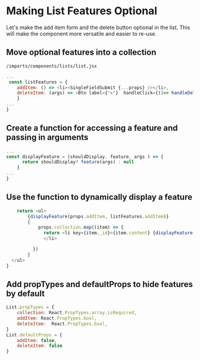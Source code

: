 # Making List Features Optional

Let's make the add item form and the delete button optional in the list.  This will make the component more versatile and easier to re-use.


## Move optional features into a collection

``` /imports/components/lists/list.jsx ```

```js
...
 const listFeatures = {
  	addItem: () => <li><SingleFieldSubmit {...props} /></li>,
  	deleteItem: (args) => <Btn label={"x"}  handleClick={()=> handleDelete(args)} />
	}
...
}
```


## Create a function for accessing a feature and passing in arguments

```js
...
const displayFeature = (shouldDisplay, feature, args ) => {
	  return shouldDisplay? feature(args) : null
	}
...
}
```


## Use the function to dynamically display a feature

```js
	return <ul>
	    {displayFeature(props.addItem, listFeatures.addItem)}
	    { 
	    	props.collection.map((item) => {
	 	      return <li key={item._id}>{item.content} {displayFeature(props.deleteItem, listFeatures.deleteItem, item)}
	 	      </li>

	      })
	    }
  </ul>
}

```

## Add propTypes and defaultProps to hide features by default

```js
List.propTypes = {
	collection: React.PropTypes.array.isRequired,
	addItem: React.PropTypes.bool,
	deleteItem:  React.PropTypes.bool,
}
List.defaultProps = {
	addItem: false,
	deleteItem: false
}
```


